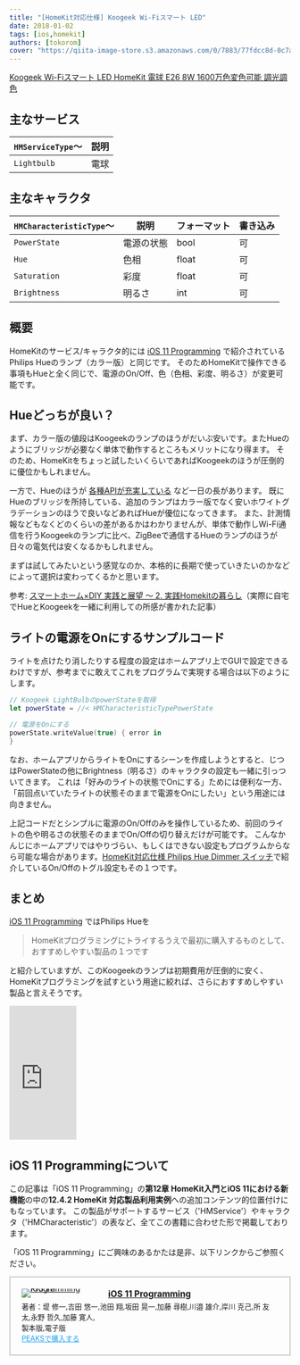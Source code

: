 ```yaml
---
title: "[HomeKit対応仕様] Koogeek Wi-Fiスマート LED"
date: 2018-01-02
tags: [ios,homekit]
authors: [tokorom]
cover: "https://qiita-image-store.s3.amazonaws.com/0/7883/77fdcc8d-0c7a-b9d5-960d-9cb55319049f.jpeg"
---
```


<a target="_blank" href="https://www.amazon.co.jp/gp/product/B0721QN7YT/ref=as_li_tl?ie=UTF8&camp=247&creative=1211&creativeASIN=B0721QN7YT&linkCode=as2&tag=tokorom-22&linkId=2d02e58e189b9fe7b31069cab2f5c71a">Koogeek Wi-Fiスマート LED HomeKit 電球 E26 8W 1600万色変色可能 調光調色</a><img src="//ir-jp.amazon-adsystem.com/e/ir?t=tokorom-22&l=am2&o=9&a=B0721QN7YT" width="1" height="1" border="0" alt="" style="border:none !important; margin:0px !important;" />

## 主なサービス

|`HMServiceType`〜 | 説明 |
|--- | ---- |
|`Lightbulb` | 電球 |

## 主なキャラクタ

|`HMCharacteristicType`〜 | 説明 | フォーマット | 書き込み |
|--- | ---- | ---- | ---- |
|`PowerState` | 電源の状態 | bool | 可 |
|`Hue` | 色相 | float | 可 |
|`Saturation` | 彩度 | float | 可 |
|`Brightness` | 明るさ | int | 可 |

## 概要

HomeKitのサービス/キャラクタ的には [iOS 11 Programming](http://peaks.cc/tokorom/iOS11) で紹介されているPhilips Hueのランプ（カラー版）と同じです。
そのためHomeKitで操作できる事項もHueと全く同じで、電源のOn/Off、色（色相、彩度、明るさ）が変更可能です。

## Hueどっちが良い？

まず、カラー版の値段はKoogeekのランプのほうがだいぶ安いです。またHueのようにブリッジが必要なく単体で動作するところもメリットになり得ます。
そのため、HomeKitをちょっと試したいくらいであればKoogeekのほうが圧倒的に優位かもしれません。

一方で、Hueのほうが [各種APIが充実している](https://www.developers.meethue.com/) など一日の長があります。
既にHueのブリッジを所持している、追加のランプはカラー版でなく安いホワイトグラデーションのほうで良いなどあればHueが優位になってきます。
また、計測情報などもなくどのくらいの差があるかはわかりませんが、単体で動作しWi-Fi通信を行うKoogeekのランプに比べ、ZigBeeで通信するHueのランプのほうが日々の電気代は安くなるかもしれません。

まずは試してみたいという感覚なのか、本格的に長期で使っていきたいのかなどによって選択は変わってくるかと思います。

参考: [スマートホーム×DIY 実践と展望 〜 2. 実践Homekitの暮らし](http://kudakurage.hatenadiary.com/entry/2018/01/02/094514)（実際に自宅でHueとKoogeekを一緒に利用しての所感が書かれた記事）

## ライトの電源をOnにするサンプルコード

ライトを点けたり消したりする程度の設定はホームアプリ上でGUIで設定できるわけですが、参考までに敢えてこれをプログラムで実現する場合は以下のようにします。

```swift
// Koogeek LightBulbのpowerStateを取得
let powerState = //< HMCharacteristicTypePowerState

// 電源をOnにする
powerState.writeValue(true) { error in
}
```

なお、ホームアプリからライトをOnにするシーンを作成しようとすると、じつはPowerStateの他にBrightness（明るさ）のキャラクタの設定も一緒に引っついてきます。
これは「好みのライトの状態でOnにする」ためには便利な一方、「前回点いていたライトの状態そのままで電源をOnにしたい」という用途には向きません。

上記コードだとシンプルに電源のOn/Offのみを操作しているため、前回のライトの色や明るさの状態そのままでOn/Offの切り替えだけが可能です。
こんなかんじにホームアプリではやりづらい、もしくはできない設定もプログラムからなら可能な場合があります。[HomeKit対応仕様 Philips Hue Dimmer スイッチ](https://qiita.com/tokorom/items/b1839b216d52141215c1)で紹介しているOn/Offのトグル設定もその１つです。

## まとめ

[iOS 11 Programming](http://peaks.cc/tokorom/iOS11) ではPhilips Hueを

> HomeKitプログラミングにトライするうえで最初に購入するものとして、おすすめしやすい製品の１つです

と紹介していますが、このKoogeekのランプは初期費用が圧倒的に安く、HomeKitプログラミングを試すという用途に絞れば、さらにおすすめしやすい製品と言えそうです。

<iframe style="width:120px;height:240px;" marginwidth="0" marginheight="0" scrolling="no" frameborder="0" src="https://rcm-fe.amazon-adsystem.com/e/cm?ref=qf_sp_asin_til&t=tokorom-22&m=amazon&o=9&p=8&l=as1&IS2=1&detail=1&asins=B0721QN7YT&linkId=b9b5f916f2915ccadb329cf459109d30&bc1=000000&lt1=_blank&fc1=333333&lc1=0066c0&bg1=ffffff&f=ifr">
</iframe>

## iOS 11 Programmingについて

この記事は「iOS 11 Programming」の**第12章 HomeKit入門とiOS 11における新機能**の中の**12.4.2 HomeKit 対応製品利用実例**への追加コンテンツ的位置付けにもなっています。
この製品がサポートするサービス（'HMService'）やキャラクタ（'HMCharacteristic'）の表など、全てこの書籍に合わせた形で掲載しております。

「iOS 11 Programming」にご興味のあるかたは是非、以下リンクからご参照ください。

<div class="peaks_widget" style="overflow:hidden; padding:20px; border:2px solid #ccc;"><div class="peaks_widget__image" style="float:left; margin-right:15px; line-height:0;"><a target="_blank" id="purchase" href="https://peaks.cc/tokorom/iOS11"><img alt="iOS 11 Programming" style="border:none; max-width:140px;" src="https://s3-ap-northeast-1.amazonaws.com/peaks-images/project002_cover.jpg"></a></div><div class="peaks_widget__info"><p style="margin:0 0 3px 0; font-size:110%; font-weight:bold;"><a target="_blank" id="purchase" href="http://peaks.cc/tokorom/iOS11">iOS 11 Programming</a></p><ul style="margin:0; padding:0;"><li style="font-size:90%; list-style:none;"><span>著者：</span><span>堤 修一,</span><span>吉田 悠一,</span><span>池田 翔,</span><span>坂田 晃一,</span><span>加藤 尋樹,</span><span>川邉 雄介,</span><span>岸川 克己,</span><span>所 友太,</span><span>永野 哲久,</span><span>加藤 寛人,</span></li><li style="font-size:90%; list-style:none;">製本版,電子版</li><li style="font-size:90%; list-style:none;"><a target="_blank" id="purchase" style="text-decoration:underline; color:#1DA1F2;" href="http://peaks.cc/tokorom/iOS11">PEAKSで購入する</a></li></ul></div></div>
